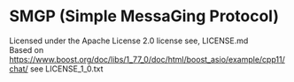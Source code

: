 # SMGP (Simple MessaGing Protocol)
Licensed under the Apache License 2.0 license see, LICENSE.md<br/>
Based on https://www.boost.org/doc/libs/1_77_0/doc/html/boost_asio/example/cpp11/chat/ see LICENSE_1_0.txt<br/>